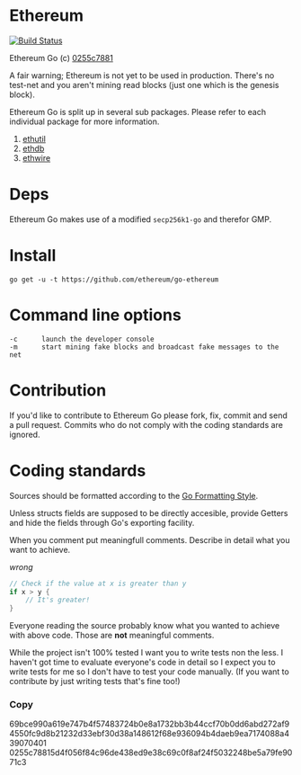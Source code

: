 Ethereum
========

[![Build Status](https://travis-ci.org/ethereum/go-ethereum.png?branch=master)](https://travis-ci.org/ethereum/go-ethereum)

Ethereum Go (c) [0255c7881](https://github.com/ethereum/go-ethereum#copy)

A fair warning; Ethereum is not yet to be used in production. There's no
test-net and you aren't mining read blocks (just one which is the genesis block).


Ethereum Go is split up in several sub packages. Please refer to each
individual package for more information.
  1. [ethutil](https://github.com/ethereum/ethutil-go)
  2. [ethdb](https://github.com/ethereum/ethdb-go)
  3. [ethwire](https://github.com/ethereum/ethwire-go)

Deps
====

Ethereum Go makes use of a modified `secp256k1-go` and therefor GMP.

Install
=======

```go get -u -t https://github.com/ethereum/go-ethereum```


Command line options
====================

```
-c      launch the developer console
-m      start mining fake blocks and broadcast fake messages to the net
```

Contribution
============

If you'd like to contribute to Ethereum Go please fork, fix, commit and
send a pull request. Commits who do not comply with the coding standards
are ignored.

Coding standards
================

Sources should be formatted according to the [Go Formatting
Style](http://golang.org/doc/effective_go.html#formatting).

Unless structs fields are supposed to be directly accesible, provide
Getters and hide the fields through Go's exporting facility.

When you comment put meaningfull comments. Describe in detail what you
want to achieve.

*wrong*

```go
// Check if the value at x is greater than y
if x > y {
    // It's greater!
}
```

Everyone reading the source probably know what you wanted to achieve
with above code. Those are **not** meaningful comments.

While the project isn't 100% tested I want you to write tests non the
less. I haven't got time to evaluate everyone's code in detail so I
expect you to write tests for me so I don't have to test your code
manually. (If you want to contribute by just writing tests that's fine
too!)

### Copy

69bce990a619e747b4f57483724b0e8a1732bb3b44ccf70b0dd6abd272af94550fc9d8b21232d33ebf30d38a148612f68e936094b4daeb9ea7174088a439070401 0255c78815d4f056f84c96de438ed9e38c69c0f8af24f5032248be5a79fe9071c3
